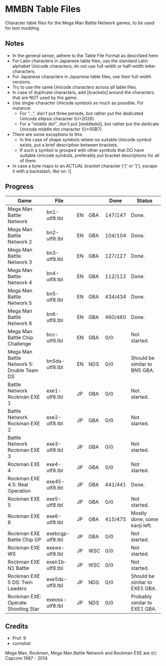 MMBN Table Files
================
Character table files for the Mega Man Battle Network games, to be used for text modding.

Notes
-----
* In the general sense, adhere to the Table File Format as described here: 
* For Latin characters in Japanese table files, use the standard Latin alphabet Unicode characters; do not use full-width or half-width letter characters.
* For Japanese characters in Japanese table files, use their full-width versions.
* Try to use the same Unicode characters across all table files.
* In case of duplicate characters, add [brackets] around the characters that are NOT used by the game.
* Use single-character Unicode symbols as much as possible. For instance:
  * For "...", don't put three periods, but rather put the dedicated Unicode ellipsis character (U+2026).
  * For a "middle dot", don't put [middledot], but rather put the dedicate Unicode middle dot character (U+00B7).
* There are some exceptions to this:
  * In the case of shape symbols where no suitable Unicode symbol exists, put a brief description between brackets.
  * If such a symbol is grouped with other symbols that DO have suitable Unicode symbols, preferably put bracket descriptions for all of them.
* In case a byte maps to an ACTUAL bracket character ('[' or ']'), escape it with a backslash, like so: \\[

Progress
--------
| Game                                      | File             |          |        | Done    | Status                         |
| ----------------------------------------- | ---------------- |--------- | ------ | --------| ------------------------------ |
| Mega Man Battle Network                   | bn1-utf8.tbl     | EN       | GBA    | 147/147 | Done.                          |
| Mega Man Battle Network 2                 | bn2-utf8.tbl     | EN       | GBA    | 104/104 | Done.                          |
| Mega Man Battle Network 3                 | bn3-utf8.tbl     | EN       | GBA    | 127/127 | Done.                          |
| Mega Man Battle Network 4                 | bn4-utf8.tbl     | EN       | GBA    | 112/112 | Done.                          |
| Mega Man Battle Network 5                 | bn5-utf8.tbl     | EN       | GBA    | 434/434 | Done.                          |
| Mega Man Battle Network 6                 | bn6-utf8.tbl     | EN       | GBA    | 460/460 | Done.                          |
| Mega Man Battle Chip Challenge            | bcc-utf8.tbl     | EN       | GBA    | 0/0     | Not started.                   |
| Mega Man Battle Network 5: Double Team DS | bn5ds-utf8.tbl   | EN       | NDS    | 0/0     | Should be similar to BN5 GBA.  |
| Battle Network Rockman EXE 1              | exe1-utf8.tbl    | JP       | GBA    | 0/0     | Not started.                   |
| Battle Network Rockman EXE 2              | exe2-utf8.tbl    | JP       | GBA    | 0/0     | Not started.                   |
| Battle Network Rockman EXE 3              | exe3-utf8.tbl    | JP       | GBA    | 0/0     | Not started.                   |
| Rockman EXE 4                             | exe4-utf8.tbl    | JP       | GBA    | 0/0     | Not started.                   |
| Rockman EXE 4.5: Real Operation           | exe45-utf8.tbl   | JP       | GBA    | 441/441 | Done.                          |
| Rockman EXE 5                             | exe5-utf8.tbl    | JP       | GBA    | 0/0     | Not started.                   |
| Rockman EXE 6                             | exe6-utf8.tbl    | JP       | GBA    | 415/475 | Mostly done, some kanji left.  |
| Rockman EXE Battle Chip GP                | exebcgp-utf8.tbl | JP       | GBA    | 0/0     | Not started.                   |
| Rockman EXE WS                            | exews-utf8.tbl   | JP       | WSC    | 0/0     | Not started.                   |
| Rockman EXE N1 Battle                     | exen1b-utf8.tbl  | JP       | WSC    | 0/0     | Not started.                   |
| Rockman EXE 5 DS: Twin Leaders            | exe5ds-utf8.tbl  | JP       | NDS    | 0/0     | Should be similar to EXE5 GBA. |
| Rockman EXE: Operate Shooting Star        | exeoss-utf8.tbl  | JP       | NDS    | 0/0     | Probably similar to EXE1 GBA.  |

Credits
-------
* Prof. 9
* cornshot

Mega Man, Rockman, Mega Man Battle Network and Rockman EXE are (c) Capcom 1987 - 2014.